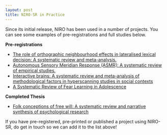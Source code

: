 ```yaml
---
layout: post
title: NIRO-SR in Practice
---
```


Since its initial release, NIRO has been used in a number of projects. You can see some examples of pre-registrations and full studies below.  

**Pre-registrations**  
- [The role of orthographic neighbourhood effects in lateralised lexical decision: A systematic review and meta-analysis.](https://osf.io/7ekyw)  
- [Autonomous Sensory Meridian Response (ASMR): A systematic review of empirical studies.](https://osf.io/vp7rc)  
- [Interactive brains: A systematic review and meta-analysis of methodological factors in hyperscanning studies in social contexts](https://osf.io/2kuyx)  
- [A Systematic Review of Fear Learning in Adolescence](https://osf.io/f3u9y)  

**Completed Thesis**  
- [Folk conceptions of free will: A systematic review and narrative synthesis of psychological research](https://thesiscommons.org/hezn6/)  

If you have pre-registered, pre-printed or published a project using NIRO-SR, do get in touch so we can add it to the list above!
